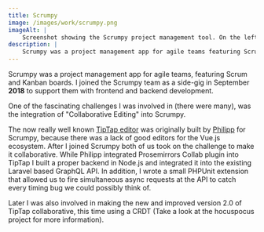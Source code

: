 ```yaml
---
title: Scrumpy
image: /images/work/scrumpy.png
imageAlt: |
    Screenshot showing the Scrumpy project management tool. On the left side there's a list of different epics, showing their individual progress. On the right side, there are two columns filled with boxes that represent user-stories, while one is currently being dragged from one column to another.
description: |
    Scrumpy was a project management app for agile teams featuring Scrum and Kanban boards.
---
```


Scrumpy was a project management app for agile teams, featuring Scrum and Kanban boards. I joined the Scrumpy team as a side-gig in September **2018** to support them with frontend and backend development.

One of the fascinating challenges I was involved in (there were many), was the integration of "Collaborative Editing" into Scrumpy.

The now really well known [TipTap editor](https://tiptap.dev) was originally built by [Philipp](https://www.philipp-kuehn.com) for Scrumpy, because there was a lack of good editors for the Vue.js ecosystem. After I joined Scrumpy both of us took on the challenge to make it collaborative. While Philipp integrated Prosemirrors Collab plugin into TipTap I built a proper backend in Node.js and integrated it into the existing Laravel based GraphQL API. In addition, I wrote a small PHPUnit extension that allowed us to fire simultaneous async requests at the API to catch every timing bug we could possibly think of.

Later I was also involved in making the new and improved version 2.0 of TipTap collaborative, this time using a CRDT (Take a look at the hocuspocus project for more information).

